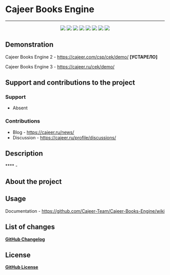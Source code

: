 #  Cajeer Books Engine

____

<div align="center">
 <img src="https://img.shields.io/badge/downloads-0-green"/>
 <img src="https://img.shields.io/badge/made%20by-cajeer-blue"/>
 <img src="https://img.shields.io/badge/software-open--source-yellowgreen"/>
 <img src="https://img.shields.io/github/issues/Cajeer-Team/Cajeer-Books-Engine"/>
 <img src="https://img.shields.io/github/forks/Cajeer-Team/Cajeer-Books-Engine"/>
 <img src="https://img.shields.io/github/stars/Cajeer-Team/Cajeer-Books-Engine"/>
 <img src="https://img.shields.io/badge/donations-0₿-red"/>
 <img src="https://img.shields.io/badge/license-cc%20by--sa%204.0-brightgreen"/>
</div>

## Demonstration
Cajeer Books Engine 2 - https://cajeer.com/csp/cek/demo/ **[УСТАРЕЛО]**

Cajeer Books Engine 3 - https://cajeer.ru/cek/demo/

## Support and contributions to the project
### Support
* Absent
### Contributions
* Blog - https://cajeer.ru/news/
* Discussion - https://cajeer.ru/profile/discussions/

## Description
**** - 

## About the project


## Usage
Documentation - https://github.com/Cajeer-Team/Cajeer-Books-Engine/wiki

## List of changes
**[GitHub Changelog](https://github.com/Cajeer-Team/Cajeer-Books-Engine/blob/main/CHANGELOG.md)**

## License
**[GitHub License](https://github.com/Cajeer-Team/Cajeer-Books-Engine/blob/main/LICENSE.md)**
